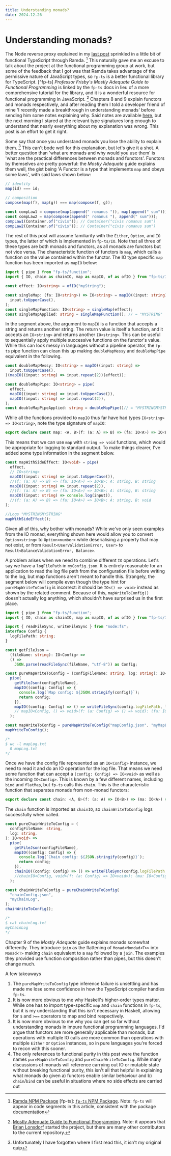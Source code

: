 ```yaml
---
title: Understanding monads?
date: 2024.12.26
---
```

# Understanding monads?

The Node reverse proxy explained in my <a href="/post/my-needlessly-complicated-reverse-proxy">last post</a> sprinkled in a little bit of functional TypeScript through Ramda. [^ramda] This naturally gave me an excuse to talk about the project at the functional programming group at work, but some of the feedback that I got was that Ramda takes advantage of the permissive nature of JavaScript types, so `fp-ts` is a better functional library for TypeScript. [^fp-ts] _Professor Frisby's Mostly Adequate Guide to Functional Programming_ is linked by the `fp-ts` docs in lieu of a more comprehensive tutorial for the library, and it is a wonderful resource for functional programming in JavaScript. [^mostly-adequate] Chapters 8 and 9 explain functors and monads respectively, and after reading them I told a developer friend of mine 'I recently made a breakthrough in understanding monads' before sending him some notes explaining why. Said notes are available [here](https://gist.github.com/eoncarlyle/309b7da602df8ea6d4ab7a01fc83bcbb), but the next morning I stared at the relevant type signatures long enough to understand that nearly everything about my explanation was wrong. This post is an effort to get it right.

Some say that once you understand monads you lose the ability to explain them. [^paradox] This can't bode well for this explanation, but let's give it a shot. A better question than 'what are monads and why would you use them' is 'what are the practical differences between monads and functors'. Functors by themselves are pretty powerful: the _Mostly Adequate_ guide explains them well, the gist being 'A Functor is a type that implements `map` and obeys some laws', with said laws shown below:

```javascript
// identity
map(id) === id;

// composition
compose(map(f), map(g)) === map(compose(f, g));

const compLaw1 = compose(map(append(" romanus ")), map(append(" sum")));
const compLaw2 = map(compose(append(" romanus "), append(" sum")));
compLaw1(Container.of("civis")); // Container("civis romanus sum")
compLaw2(Container.of("civis")); // Container("civis romanus sum")
```

The rest of this post will assume familiarity with the `Either`, `Option`, and `IO` types, the latter of which is implemented in `fp-ts/IO`. Note that all three of these types are both monads and functors, as all monads are functors but not vice versa. The characteristic function of functors is `map`, which calls a function on the value contained within the functor. The IO type specific `map` function has been imported as `mapIO` below:

```typescript
import { pipe } from "fp-ts/function";
import { IO, chain as chainIO, map as mapIO, of as ofIO } from "fp-ts/IO";

const effect: IO<string> = ofIO("myString");

const singleMap: (fa: IO<string>) => IO<string> = mapIO((input: string) =>
  input.toUpperCase(),
);
const singleMapFunction: IO<string> = singleMap(effect);
const singleMapApplied: string = singleMapFunction(); // = "MYSTRING"
```

In the segment above, the argument to `mapIO` is a function that accepts a string and returns another string. The return value is itself a function, and it accepts an `IO<string>` and returns another `IO<string>`. This can be useful to sequentially apply multiple successive functions on the functor's value. While this can look messy in languages without a pipeline operator, the `fp-ts` pipe function can clean this up making `doubleMapMessy` and `doubleMapPipe` equivalent in the following.

```TypeScript
const doubleMapMessy: IO<string> = mapIO((input: string) =>
  input.toUpperCase(),
)(mapIO((input: string) => input.repeat(2))(effect));

const doubleMapPipe: IO<string> = pipe(
  effect,
  mapIO((input: string) => input.toUpperCase()),
  mapIO((input: string) => input.repeat(2)),
);
const doubleMapPipeApplied: string = doubleMapPipe()// = "MYSTRINGMYSTRING"
```

While all the functions provided to `mapIO` thus far have had types `IO<string> => IO<string>`, note the type signature of `mapIO`:

```typescript
export declare const map: <A, B>(f: (a: A) => B) => (fa: IO<A>) => IO<B>
```

This means that we can use `map` with `string => void` functions, which would be appropriate for logging to standard output. To make things clearer, I've added some type information in the segment below.

```typescript
const mapWithSideEffect: IO<void> = pipe(
  effect,
  // IO<string>
  mapIO((input: string) => input.toUpperCase()),
  //(f: (a: A) => B) => (fa: IO<A>) => IO<B>; A: string, B: string
  mapIO((input: string) => input.repeat(2)),
  //(f: (a: A) => B) => (fa: IO<A>) => IO<B>; A: string, B: string
  mapIO((input: string) => console.log(input)),
  //(f: (a: A) => B) => (fa: IO<A>) => IO<B>; A: string, B: void
);

//Logs "MYSTRINGMYSTRING"
mapWithSideEffect();
```

Given all of this, why bother with monads? While we've only seen examples from the IO monad, everything shown here would allow you to convert `Option<string>` to `Option<number>` while deserialising a property that may not exist, or from `Result<UserValidationError, User>`  to `Result<BalanceValidationError, Balance>`.

A problem arises when we need to combine different `IO` operations. Let's say we have a `logFilePath` in `myConfig.json`. It is entirely reasonable for an application to read the log file path from the configuration file before writing to the log, but map functions aren't meant to handle this. Strangely, the segment below will compile even though the type hint for `pureMapWriteToConfig` is incorrect: it should be `IO<() => void>` instead as shown by the related comment. Because of this, `mapWriteToConfig()` doesn't actually log anything, which shouldn't have surprised us in the first place.

```typescript
import { pipe } from "fp-ts/function";
import { IO, chain as chainIO, map as mapIO, of as ofIO } from "fp-ts/IO";

import { readFileSync, writeFileSync } from "node:fs";
interface Config {
  logFilePath: string;
}

const getFileJson =
  (fileName: string): IO<Config> =>
  () =>
    JSON.parse(readFileSync(fileName, "utf-8")) as Config;

const pureMapWriteToConfig = (configFileName: string, log: string): IO<void> =>
  pipe(
    getFileJson(configFileName),
    mapIO((config: Config) => {
      console.log(`Map config: ${JSON.stringify(config)}`);
      return config;
    }),
    mapIO((config: Config) => () => writeFileSync(config.logFilePath, log)),
    // mapIO<Config, () => void>(f: (a: Config) => () => void): (fa: IO<Config>) => IO<() => void>
  );

const mapWriteToConfig = pureMapWriteToConfig("mapConfig.json", "myMapLog");
mapWriteToConfig();

/*
$ wc -l mapLog.txt
  0 mapLog.txt
*/
```

Once we have the config file represented as an `IO<Config>` instance, we need to read it and do an IO operation for the log file. That means we need some function that can accept a `(config: Config) => IO<void>` as well as the incoming `IO<Config>`. This is known by a few different names, including `bind` and `flatMap`, but `fp-ts` calls this `chain`. This is the characteristic function that separates monads from non-monad functors:

```typescript
export declare const chain: <A, B>(f: (a: A) => IO<B>) => (ma: IO<A>) => IO<B>
```

The `chain` function is imported as `chainIO`, so `chainWriteToConfig` logs successfully when called.

```typescript
const pureChainWriteToConfig = (
  configFileName: string,
  log: string,
): IO<void> =>
  pipe(
    getFileJson(configFileName),
    mapIO((config: Config) => {
      console.log(`Chain config: ${JSON.stringify(config)}`);
      return config;
    }),
    chainIO((config: Config) => () => writeFileSync(config.logFilePath, log)),
    //chainIO<Config, void>(f: (a: Config) => IO<void>): (ma: IO<Config>) => IO<void>
  );

const chainWriteToConfig = pureChainWriteToConfig(
  "chainConfig.json",
  "myChainLog",
);
chainWriteToConfig();

/*
$ cat chainLog.txt
myChainLog
*/

```

Chapter 9 of the _Mostly Adequate_ guide explains monads somewhat differently. They introduce `join` as the flattening of `Monad<Mondad<T>>` into `Monad<T>` making `chain` equivalent to a `map` followed by a `join`. The examples they provided use function composition rather than pipes, but this doesn't change much.

A few takeaways
1) The `pureMapWriteToConfig` type inference failure is unsettling and has made me lose some confidence in how the TypeScript compiler handles `fp-ts`.
2) It is now more obvious to me why Haskell's higher-order types matter. While one has to import type-specific `map` and `chain` functions in `fp-ts`, but it is my understanding that this isn't necessary in Haskell, allowing for `$` and `>==` operators to map and bind respectively.
3) It is now more obvious to me why you can get so far without understanding monads in impure functional programming languages. I'd argue that functors are more generally applicable than monads, but operations with multiple IO calls are more common than operations with multiple `Either` or `Option` instances, so in pure languages you're forced to recon with this sooner.
4) The only references to functional purity in this post were the function names `pureMapWriteToConfig` and `pureChainWriteToConfig`. While many discussions of monads will reference carrying out IO or mutable state without breaking functional purity, this isn't all that helpful in explaining what monads do given a) functors enable similar behaviour and b) `chain`/`bind` can be useful in situations where no side effects are carried out

[^ramda]: [Ramda NPM Package](https://www.npmjs.com/package/ramda)
[fp-ts]: [`fp-ts` NPM Package](https://www.npmjs.com/package/fp-ts). Note: `fp-ts` will appear in code segments in this article, consistent with the package documentation
[^mostly-adequate]: [Mostly Adequate Guide to Functional Programming](https://github.com/MostlyAdequate/mostly-adequate-guide). Note: it appears that [Brian Lonsdorf](https://www.linkedin.com/in/drboolean/) started the project, but there are many other contributors to the current repository.
[^paradox]: Unfortunately I have forgotten where I first read this, it isn't my original quip
